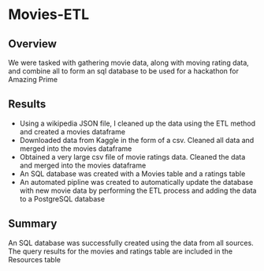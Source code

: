 # Movies-ETL
## Overview
We were tasked with gathering movie data, along with moving rating data, and combine all to form an sql database to be used for a hackathon for Amazing Prime

## Results
 - Using a wikipedia JSON file, I cleaned up the data using the ETL method and created a movies dataframe
 - Downloaded data from Kaggle in the form of a csv. Cleaned all data and merged into the movies dataframe
 - Obtained a very large csv file of movie ratings data. Cleaned the data and merged into the movies dataframe
 - An SQL database was created with a Movies table and a ratings table
 - An automated pipline was created to automatically update the database with new movie data by performing the ETL process and adding the data to a PostgreSQL database
 
## Summary
An SQL database was successfully created using the data from all sources. The query results for the movies and ratings table are included in the Resources table